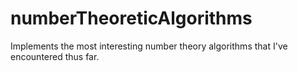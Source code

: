 # numberTheoreticAlgorithms
Implements the most interesting number theory algorithms that I've encountered thus far.
